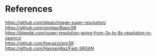 # References

https://github.com/idealo/image-super-resolution/ \
https://github.com/xinntao/BasicSR \
https://bleedai.com/super-resolution-going-from-3x-to-8x-resolution-in-opencv/ \
https://github.com/fperazzi/proSR \
https://github.com/HasnainRaz/Fast-SRGAN
